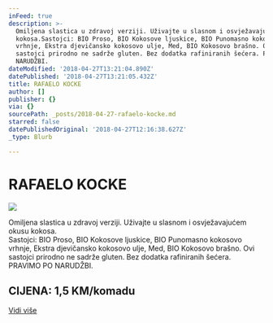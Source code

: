 ```yaml
---
inFeed: true
description: >-
  Omiljena slastica u zdravoj verziji. Uživajte u slasnom i osvježavajućem okusu
  kokosa.Sastojci: BIO Proso, BIO Kokosove ljuskice, BIO Punomasno kokosovo
  vrhnje, Ekstra djevičansko kokosovo ulje, Med, BIO Kokosovo brašno. Ovi
  sastojci prirodno ne sadrže gluten. Bez dodatka rafiniranih šećera. PRAVIMO PO
  NARUDŽBI.
dateModified: '2018-04-27T13:21:04.890Z'
datePublished: '2018-04-27T13:21:05.432Z'
title: RAFAELO KOCKE
author: []
publisher: {}
via: {}
sourcePath: _posts/2018-04-27-rafaelo-kocke.md
starred: false
datePublishedOriginal: '2018-04-27T12:16:38.627Z'
_type: Blurb

---
```

# RAFAELO KOCKE
![](https://the-grid-user-content.s3-us-west-2.amazonaws.com/8f734b86-d15b-4895-97e2-cdfb8a5f3c62.jpg)

Omiljena slastica u zdravoj verziji. Uživajte u slasnom i osvježavajućem okusu kokosa.  
Sastojci: BIO Proso, BIO Kokosove ljuskice, BIO Punomasno kokosovo vrhnje, Ekstra djevičansko kokosovo ulje, Med, BIO Kokosovo brašno. Ovi sastojci prirodno ne sadrže gluten. Bez dodatka rafiniranih šećera. PRAVIMO PO NARUDŽBI.

## CIJENA: 1,5 KM/komadu
[Vidi više][0]

[0]: https://www.facebook.com/greenday.kolaci.peciva/posts/242488756491859